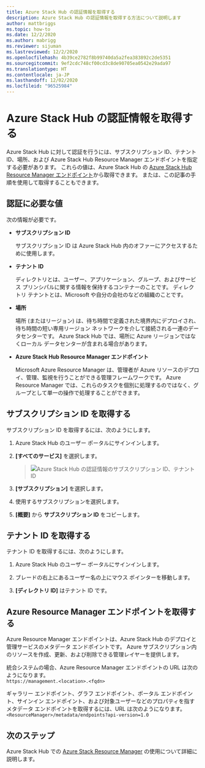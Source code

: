 ```yaml
---
title: Azure Stack Hub の認証情報を取得する
description: Azure Stack Hub の認証情報を取得する方法について説明します
author: mattbriggs
ms.topic: how-to
ms.date: 12/2/2020
ms.author: mabrigg
ms.reviewer: sijuman
ms.lastreviewed: 12/2/2020
ms.openlocfilehash: 4b39ce2782f8b99740da5a2fea383892c2de5351
ms.sourcegitcommit: 9ef2cdc748cf00cd3c8de90705ea0542e29ada97
ms.translationtype: HT
ms.contentlocale: ja-JP
ms.lasthandoff: 12/02/2020
ms.locfileid: "96525984"
---
```

# <a name="get-authentication-information-for-azure-stack-hub"></a>Azure Stack Hub の認証情報を取得する

Azure Stack Hub に対して認証を行うには、サブスクリプション ID、テナント ID、場所、および Azure Stack Hub Resource Manager エンドポイントを指定する必要があります。 これらの値は、Azure Stack Hub の [Azure Stack Hub Resource Manager エンドポイント](./azure-stack-version-profiles-ruby.md?view=azs-1910#the-azure-stack-hub-resource-manager-endpoint)から取得できます。 または、この記事の手順を使用して取得することもできます。

## <a name="values-needed-to-authenticate"></a>認証に必要な値

次の情報が必要です。

-   **サブスクリプション ID**  

    サブスクリプション ID は Azure Stack Hub 内のオファーにアクセスするために使用します。

-   **テナント ID**

    ディレクトリとは、ユーザー、アプリケーション、グループ、およびサービス プリンシパルに関する情報を保持するコンテナーのことです。 ディレクトリ テナントとは、Microsoft や自分の会社のなどの組織のことです。

-   **場所**

    場所 (またはリージョン) は、待ち時間で定義された境界内にデプロイされ、待ち時間の短い専用リージョン ネットワークを介して接続される一連のデータセンターです。 Azure Stack Hub では、場所に Azure リージョンではなくローカル データセンターが含まれる場合があります。

-   **Azure Stack Hub Resource Manager エンドポイント**

    Microsoft Azure Resource Manager は、管理者が Azure リソースのデプロイ、管理、監視を行うことができる管理フレームワークです。 Azure Resource Manager では、これらのタスクを個別に処理するのではなく、グループとして単一の操作で処理することができます。

## <a name="get-the-subscription-id"></a>サブスクリプション ID を取得する

サブスクリプション ID を取得するには、次のようにします。

1.  Azure Stack Hub のユーザー ポータルにサインインします。

2.  **[すべてのサービス]** を選択します。

    > ![Azure Stack Hub の認証情報のサブスクリプション ID、テナント ID](./media/authenticate-azure-stack-hub/azure-stack-hub-auth-infoa.png)

3.  **[サブスクリプション]** を選択します。

4.  使用するサブスクリプションを選択します。

5.  **[概要]** から **サブスクリプション ID** をコピーします。

## <a name="get-the-tenant-id"></a>テナント ID を取得する

テナント ID を取得するには、次のようにします。

1.  Azure Stack Hub のユーザー ポータルにサインインします。

2.  ブレードの右上にあるユーザー名の上にマウス ポインターを移動します。

3.  **[ディレクトリ ID]** はテナント ID です。

## <a name="get-the-azure-resource-manager-endpoint"></a>Azure Resource Manager エンドポイントを取得する

Azure Resource Manager エンドポイントは、Azure Stack Hub のデプロイと管理サービスのメタデータ エンドポイントです。 Azure サブスクリプション内のリソースを作成、更新、および削除できる管理レイヤーを提供します。

統合システムの場合、Azure Resource Manager エンドポイントの URL は次のようになります。<br>`https://management.<location>.<fqdn>`

ギャラリー エンドポイント、グラフ エンドポイント、ポータル エンドポイント、サインイン エンドポイント、および対象ユーザーなどのプロパティを指すメタデータ エンドポイントを取得するには、URL は次のようになります。`<ResourceManager>/metadata/endpoints?api-version=1.0`

## <a name="next-steps"></a>次のステップ

Azure Stack Hub での [Azure Stack Resource Manager](./azure-stack-version-profiles.md?view=azs-1910) の使用について詳細に説明します。
